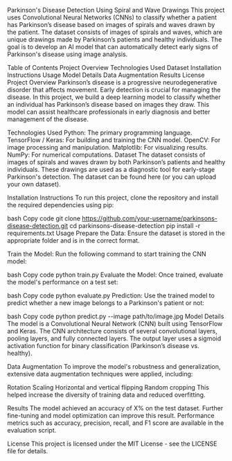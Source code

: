 Parkinson's Disease Detection Using Spiral and Wave Drawings
This project uses Convolutional Neural Networks (CNNs) to classify whether a patient has Parkinson’s disease based on images of spirals and waves drawn by the patient. The dataset consists of images of spirals and waves, which are unique drawings made by Parkinson’s patients and healthy individuals. The goal is to develop an AI model that can automatically detect early signs of Parkinson's disease using image analysis.

Table of Contents
Project Overview
Technologies Used
Dataset
Installation Instructions
Usage
Model Details
Data Augmentation
Results
License
Project Overview
Parkinson’s disease is a progressive neurodegenerative disorder that affects movement. Early detection is crucial for managing the disease. In this project, we build a deep learning model to classify whether an individual has Parkinson’s disease based on images they draw. This model can assist healthcare professionals in early diagnosis and better management of the disease.

Technologies Used
Python: The primary programming language.
TensorFlow / Keras: For building and training the CNN model.
OpenCV: For image processing and manipulation.
Matplotlib: For visualizing results.
NumPy: For numerical computations.
Dataset
The dataset consists of images of spirals and waves drawn by both Parkinson’s patients and healthy individuals. These drawings are used as a diagnostic tool for early-stage Parkinson's detection. The dataset can be found here (or you can upload your own dataset).

Installation Instructions
To run this project, clone the repository and install the required dependencies using pip:

bash
Copy code
git clone https://github.com/your-username/parkinsons-disease-detection.git
cd parkinsons-disease-detection
pip install -r requirements.txt
Usage
Prepare the Data: Ensure the dataset is stored in the appropriate folder and is in the correct format.

Train the Model: Run the following command to start training the CNN model:

bash
Copy code
python train.py
Evaluate the Model: Once trained, evaluate the model's performance on a test set:

bash
Copy code
python evaluate.py
Prediction: Use the trained model to predict whether a new image belongs to a Parkinson's patient or not:

bash
Copy code
python predict.py --image path/to/image.jpg
Model Details
The model is a Convolutional Neural Network (CNN) built using TensorFlow and Keras. The CNN architecture consists of several convolutional layers, pooling layers, and fully connected layers. The output layer uses a sigmoid activation function for binary classification (Parkinson’s disease vs. healthy).

Data Augmentation
To improve the model's robustness and generalization, extensive data augmentation techniques were applied, including:

Rotation
Scaling
Horizontal and vertical flipping
Random cropping
This helped increase the diversity of training data and reduced overfitting.

Results
The model achieved an accuracy of X% on the test dataset. Further fine-tuning and model optimization can improve this result. Performance metrics such as accuracy, precision, recall, and F1 score are available in the evaluation script.

License
This project is licensed under the MIT License - see the LICENSE file for details.
